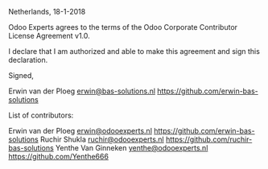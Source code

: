 Netherlands, 18-1-2018

Odoo Experts agrees to the terms of the Odoo Corporate Contributor License
Agreement v1.0.

I declare that I am authorized and able to make this agreement and sign this
declaration.

Signed,

Erwin van der Ploeg erwin@bas-solutions.nl https://github.com/erwin-bas-solutions

List of contributors:

Erwin van der Ploeg erwin@odooexperts.nl https://github.com/erwin-bas-solutions
Ruchir Shukla ruchir@odooexperts.nl https://github.com/ruchir-bas-solutions
Yenthe Van Ginneken yenthe@odooexperts.nl https://github.com/Yenthe666
